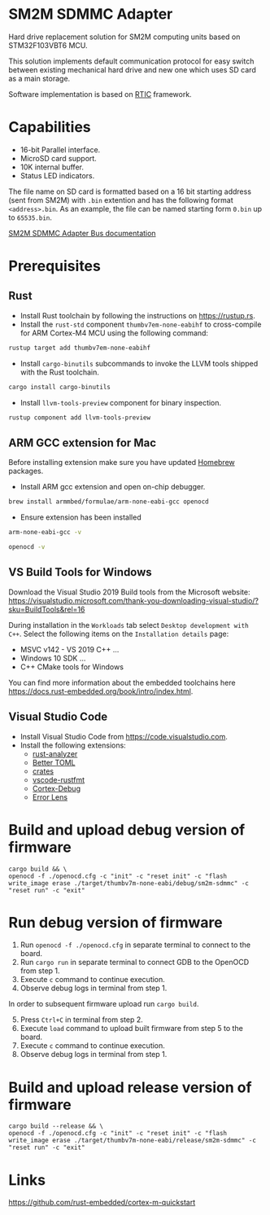 # SM2M SDMMC Adapter

Hard drive replacement solution for SM2M computing units based on STM32F103VBT6 MCU.

This solution implements default communication protocol for easy switch between existing mechanical hard drive and new one which uses SD card as a main storage.

Software implementation is based on [RTIC](https://rtic.rs/1/book/en/preface.html) framework.

# Capabilities
- 16-bit Parallel interface.
- MicroSD card support.
- 10K internal buffer.
- Status LED indicators.

The file name on SD card is formatted based on a 16 bit starting address (sent from SM2M) with `.bin` extention and has the following format `<address>.bin`. As an example, the file can be named starting form `0.bin` up to `65535.bin`.

[SM2M SDMMC Adapter Bus documentation](BUS.md)

# Prerequisites
## Rust
- Install Rust toolchain by following the instructions on https://rustup.rs.
- Install the `rust-std` component `thumbv7em-none-eabihf` to cross-compile for ARM Cortex-M4 MCU using the following command:
```bash
rustup target add thumbv7em-none-eabihf
```
- Install `cargo-binutils` subcommands to invoke the LLVM tools shipped with the Rust toolchain.
```bash
cargo install cargo-binutils 
```
- Install `llvm-tools-preview` component for binary inspection.
```bash
rustup component add llvm-tools-preview
```

## ARM GCC extension for Mac
Before installing extension make sure you have updated [Homebrew](https://brew.sh) packages.
- Install ARM gcc extension and open on-chip debugger.
```bash
brew install armmbed/formulae/arm-none-eabi-gcc openocd
```
- Ensure extension has been installed
```bash
arm-none-eabi-gcc -v
```
```bash
openocd -v
```

## VS Build Tools for Windows
Download the Visual Studio 2019 Build tools from the Microsoft website: https://visualstudio.microsoft.com/thank-you-downloading-visual-studio/?sku=BuildTools&rel=16

During installation in the `Workloads` tab select `Desktop development with C++`. Select the following items on the `Installation details` page:
- MSVC v142 - VS 2019 C++ ...
- Windows 10 SDK ...
- C++ CMake tools for Windows

You can find more information about the embedded toolchains here https://docs.rust-embedded.org/book/intro/index.html.

## Visual Studio Code
- Install Visual Studio Code from https://code.visualstudio.com.
- Install the following extensions:  
    - [rust-analyzer](https://marketplace.visualstudio.com/items?itemName=rust-lang.rust-analyzer)  
    - [Better TOML](https://marketplace.visualstudio.com/items?itemName=bungcip.better-toml)  
    - [crates](https://marketplace.visualstudio.com/items?itemName=serayuzgur.crates)  
    - [vscode-rustfmt](https://marketplace.visualstudio.com/items?itemName=statiolake.vscode-rustfmt)  
    - [Cortex-Debug](https://marketplace.visualstudio.com/items?itemName=marus25.cortex-debug)  
    - [Error Lens](https://marketplace.visualstudio.com/items?itemName=usernamehw.errorlens)

# Build and upload debug version of firmware
```
cargo build && \
openocd -f ./openocd.cfg -c "init" -c "reset init" -c "flash write_image erase ./target/thumbv7m-none-eabi/debug/sm2m-sdmmc" -c "reset run" -c "exit"
```

# Run debug version of firmware
1. Run `openocd -f ./openocd.cfg` in separate terminal to connect to the board.
2. Run `cargo run` in separate terminal to connect GDB to the OpenOCD from step 1.
3. Execute `c` command to continue execution.
4. Observe debug logs in terminal from step 1.

In order to subsequent firmware upload run `cargo build`.

5. Press `Ctrl+C` in terminal from step 2.
6. Execute `load` command to upload built firmware from step 5 to the board.
7. Execute `c` command to continue execution.
8. Observe debug logs in terminal from step 1.

# Build and upload release version of firmware
```
cargo build --release && \
openocd -f ./openocd.cfg -c "init" -c "reset init" -c "flash write_image erase ./target/thumbv7m-none-eabi/release/sm2m-sdmmc" -c "reset run" -c "exit"
```

# Links

https://github.com/rust-embedded/cortex-m-quickstart
